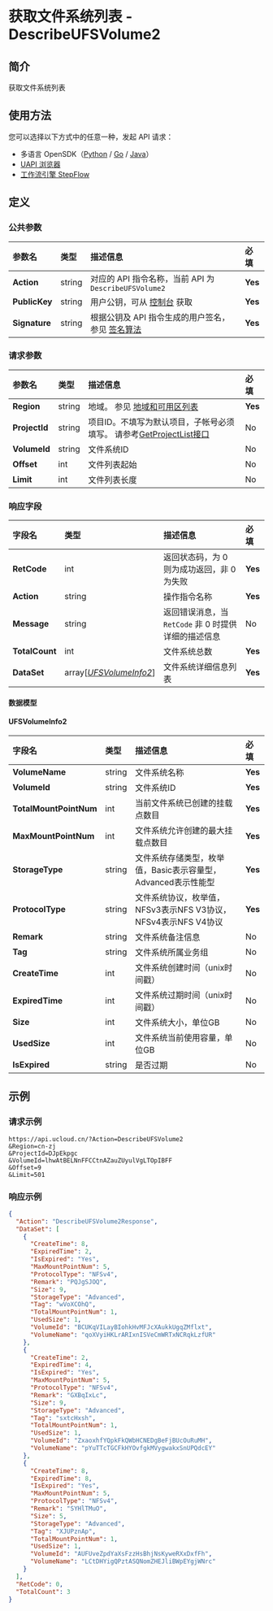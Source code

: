 # 获取文件系统列表 - DescribeUFSVolume2

## 简介

获取文件系统列表





## 使用方法

您可以选择以下方式中的任意一种，发起 API 请求：
- 多语言 OpenSDK（[Python](https://github.com/ucloud/ucloud-sdk-python3) / [Go](https://github.com/ucloud/ucloud-sdk-go) / [Java](https://github.com/ucloud/ucloud-sdk-java)）
- [UAPI 浏览器](https://console.ucloud.cn/uapi/detail?id=DescribeUFSVolume2)
- [工作流引擎 StepFlow](https://console.ucloud.cn/stepflow/manage/)

## 定义

### 公共参数

| 参数名 | 类型 | 描述信息 | 必填 |
|:---|:---|:---|:---|
| **Action**     | string  | 对应的 API 指令名称，当前 API 为 `DescribeUFSVolume2`                        | **Yes** |
| **PublicKey**  | string  | 用户公钥，可从 [控制台](https://console.ucloud.cn/uapi/apikey) 获取                                             | **Yes** |
| **Signature**  | string  | 根据公钥及 API 指令生成的用户签名，参见 [签名算法](api/summary/signature.md)  | **Yes** |

### 请求参数

| 参数名 | 类型 | 描述信息 | 必填 |
|:---|:---|:---|:---|
| **Region** | string | 地域。 参见 [地域和可用区列表](api/summary/regionlist) |**Yes**|
| **ProjectId** | string | 项目ID。不填写为默认项目，子帐号必须填写。 请参考[GetProjectList接口](api/summary/get_project_list) |No|
| **VolumeId** | string | 文件系统ID |No|
| **Offset** | int | 文件列表起始 |No|
| **Limit** | int | 文件列表长度 |No|

### 响应字段

| 字段名 | 类型 | 描述信息 | 必填 |
|:---|:---|:---|:---|
| **RetCode** | int | 返回状态码，为 0 则为成功返回，非 0 为失败 |**Yes**|
| **Action** | string | 操作指令名称 |**Yes**|
| **Message** | string | 返回错误消息，当 `RetCode` 非 0 时提供详细的描述信息 |No|
| **TotalCount** | int | 文件系统总数 |**Yes**|
| **DataSet** | array[[*UFSVolumeInfo2*](#UFSVolumeInfo2)] | 文件系统详细信息列表 |**Yes**|

#### 数据模型


#### UFSVolumeInfo2

| 字段名 | 类型 | 描述信息 | 必填 |
|:---|:---|:---|:---|
| **VolumeName** | string | 文件系统名称 |**Yes**|
| **VolumeId** | string | 文件系统ID |**Yes**|
| **TotalMountPointNum** | int | 当前文件系统已创建的挂载点数目 |**Yes**|
| **MaxMountPointNum** | int | 文件系统允许创建的最大挂载点数目 |**Yes**|
| **StorageType** | string | 文件系统存储类型，枚举值，Basic表示容量型，Advanced表示性能型 |**Yes**|
| **ProtocolType** | string | 文件系统协议，枚举值，NFSv3表示NFS V3协议，NFSv4表示NFS V4协议 |**Yes**|
| **Remark** | string | 文件系统备注信息 |No|
| **Tag** | string | 文件系统所属业务组 |No|
| **CreateTime** | int | 文件系统创建时间（unix时间戳） |No|
| **ExpiredTime** | int | 文件系统过期时间（unix时间戳） |No|
| **Size** | int | 文件系统大小，单位GB |No|
| **UsedSize** | int | 文件系统当前使用容量，单位GB |No|
| **IsExpired** | string | 是否过期 |No|

## 示例

### 请求示例
    
```
https://api.ucloud.cn/?Action=DescribeUFSVolume2
&Region=cn-zj
&ProjectId=DJpEkpgc
&VolumeId=lhwAtBELNnFFCCtnAZauZUyulVgLTOpIBFF
&Offset=9
&Limit=501
```

### 响应示例
    
```json
{
  "Action": "DescribeUFSVolume2Response",
  "DataSet": [
    {
      "CreateTime": 8,
      "ExpiredTime": 2,
      "IsExpired": "Yes",
      "MaxMountPointNum": 5,
      "ProtocolType": "NFSv4",
      "Remark": "PQJgSJOQ",
      "Size": 9,
      "StorageType": "Advanced",
      "Tag": "wVoXCOhQ",
      "TotalMountPointNum": 1,
      "UsedSize": 1,
      "VolumeId": "BCUKqVILayBIohkHvMFJcXAukkUgqZMflxt",
      "VolumeName": "qoXVyiHKLrARIxnISVeCmWRTxNCRqkLzfUR"
    },
    {
      "CreateTime": 2,
      "ExpiredTime": 4,
      "IsExpired": "Yes",
      "MaxMountPointNum": 5,
      "ProtocolType": "NFSv4",
      "Remark": "GXBqIxLc",
      "Size": 9,
      "StorageType": "Advanced",
      "Tag": "sxtcHxsh",
      "TotalMountPointNum": 1,
      "UsedSize": 1,
      "VolumeId": "ZxaoxhfYQpkFkQWbHCNEDgBeFjBUcOuRuMH",
      "VolumeName": "pYuTTcTGCFkHYOvfgkMVygwakxSnUPQdcEY"
    },
    {
      "CreateTime": 8,
      "ExpiredTime": 8,
      "IsExpired": "Yes",
      "MaxMountPointNum": 5,
      "ProtocolType": "NFSv4",
      "Remark": "SYHlTMuO",
      "Size": 5,
      "StorageType": "Advanced",
      "Tag": "XJUPznAp",
      "TotalMountPointNum": 1,
      "UsedSize": 1,
      "VolumeId": "AUFUveZpdYaXsFzzHsBhjNsKyweRXxDxfFh",
      "VolumeName": "LCtDHYigQPztASQNomZHEJliBWpEYgjWNrc"
    }
  ],
  "RetCode": 0,
  "TotalCount": 3
}
```





